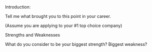 Introduction:

Tell me what brought you to this point in your career.  

(Assume you are applying to your #1 top choice company)

Strengths and Weaknesses

What do you consider to be your biggest strength?  Biggest weakness?  

